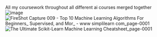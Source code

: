 All my coursework throughout all different ai courses merged together 
![image](https://github.com/somwrks/Machine-Learning-Course/assets/85481905/62dd1181-6b31-4e29-8c9f-99043e10ea6a)
![FireShot Capture 009 - Top 10 Machine Learning Algorithms For Beginners_ Supervised, and Mor_ - www simplilearn com_page-0001](https://github.com/somwrks/Machine-Learning-Course/assets/85481905/dbb750b9-2588-47f3-90eb-060e9dc6bc6e)
![The Ultimate Scikit-Learn Machine Learning Cheatsheet_page-0001](https://github.com/somwrks/Machine-Learning-Course/assets/85481905/c577051b-83ec-48b1-b3bf-02fb88a98bf2)

